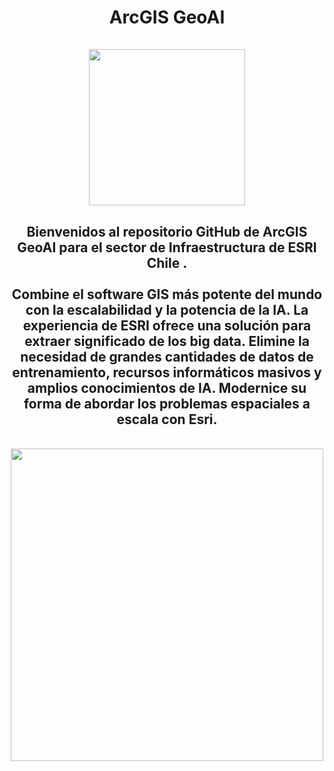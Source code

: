 <div id="title" align="center">   <h1>ArcGIS GeoAI<br><br><img src="https://www.esri.com/content/dam/esrisites/en-us/arcgis/capabilities/geo-ai/assets/geoai-banner-fg.png" width="250"/></h1></div>

<div id="header" align="center">
  <h2>Bienvenidos al repositorio GitHub de ArcGIS GeoAI para el sector de Infraestructura de ESRI Chile .<br>
    <br>
    Combine el software GIS más potente del mundo con la escalabilidad y la potencia de la IA. La experiencia de ESRI ofrece una solución para extraer significado de los big data. Elimine la necesidad de grandes cantidades de datos de entrenamiento, recursos informáticos masivos y amplios conocimientos de IA. Modernice su forma de abordar los problemas espaciales a escala con Esri.</h2><br>
    <img src="https://www.esri.com/arcgis-blog/wp-content/uploads/2020/06/Advanced-Example.gif" width="500"/><br>
</div>
